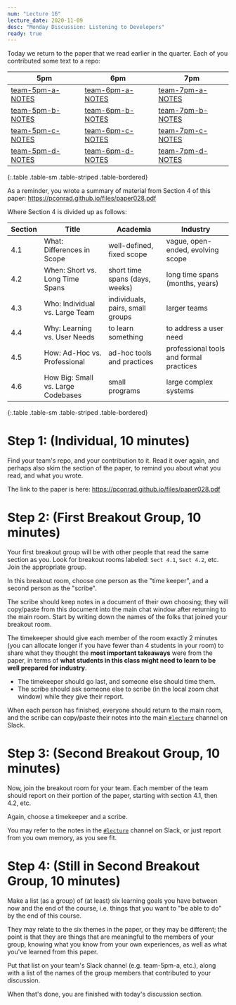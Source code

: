 ```yaml
---
num: "Lecture 16"
lecture_date: 2020-11-09
desc: "Monday Discussion: Listening to Developers"
ready: true
---
```


Today we return to the paper that we read earlier in the quarter.  Each of you contributed some text to a repo:


| 5pm | 6pm | 7pm |
|-----|-----|-----|
| [team-5pm-a-NOTES](https://github.com/ucsb-cs156-f20/team-5pm-a-NOTES) | [team-6pm-a-NOTES](https://github.com/ucsb-cs156-f20/team-6pm-a-NOTES) | [team-7pm-a-NOTES](https://github.com/ucsb-cs156-f20/team-7pm-a-NOTES)  |
| [team-5pm-b-NOTES](https://github.com/ucsb-cs156-f20/team-5pm-b-NOTES) | [team-6pm-b-NOTES](https://github.com/ucsb-cs156-f20/team-6pm-b-NOTES) | [team-7pm-b-NOTES](https://github.com/ucsb-cs156-f20/team-7pm-b-NOTES)  |
| [team-5pm-c-NOTES](https://github.com/ucsb-cs156-f20/team-5pm-c-NOTES) | [team-6pm-c-NOTES](https://github.com/ucsb-cs156-f20/team-6pm-c-NOTES) | [team-7pm-c-NOTES](https://github.com/ucsb-cs156-f20/team-7pm-c-NOTES)  |
| [team-5pm-d-NOTES](https://github.com/ucsb-cs156-f20/team-5pm-d-NOTES) | [team-6pm-d-NOTES](https://github.com/ucsb-cs156-f20/team-6pm-d-NOTES) | [team-7pm-d-NOTES](https://github.com/ucsb-cs156-f20/team-7pm-d-NOTES)  |
{:.table .table-sm .table-striped .table-bordered}

As a reminder, you wrote a summary of material from Section 4 of this paper: <https://pconrad.github.io/files/paper028.pdf>


Where Section 4 is divided up as follows:

| Section | Title | Academia | Industry | 
|---------|-------|----------|----------|
| 4.1 | What: Differences in Scope | well-defined, fixed scope | vague, open-ended, evolving scope |
| 4.2 | When: Short vs. Long Time Spans | short time spans (days, weeks)  | long time spans (months, years) |
| 4.3 | Who: Individual vs. Large Team | individuals, pairs, small groups  | larger teams |
| 4.4 | Why: Learning vs. User Needs | to learn something  | to address a user need |
| 4.5 | How: Ad-Hoc vs. Professional | ad-hoc tools and practices |  professional tools and formal practices |
| 4.6 | How Big: Small vs. Large Codebases | small programs | large complex systems |
{:.table .table-sm .table-striped .table-bordered}


# Step 1: (Individual, 10 minutes)

Find your team's repo, and your contribution to it.  Read it over again, and perhaps also skim the section of the paper, to remind you about what you read,
and what you wrote.

The link to the paper is here:  <https://pconrad.github.io/files/paper028.pdf>

# Step 2: (First Breakout Group, 10 minutes)

Your first breakout group will be with other people that read the same section as you.   Look for breakout rooms labeled: `Sect 4.1`, `Sect 4.2`,
etc.  Join the appropriate group.

In this breakout room, choose one person as the "time keeper", and a second person as the "scribe".   

The scribe should keep notes in a document of their own
choosing; they will copy/paste from this document into the main chat window after returning to the main room.  Start by writing down the names 
of the folks that joined your breakout room.

The timekeeper should give each member of the room exactly 2 minutes (you can allocate longer if you have fewer than 4 students in your room) to share what they thought the **most important takeaways** were from the paper, in terms of **what students in this class might need to learn to be well prepared for industry**.  

* The timekeeper should go last, and someone else should time them. 
* The scribe should ask someone else to scribe (in the local zoom chat window) while they give their report.   

When each person has finished, everyone should return to the main room, and the scribe can copy/paste their notes into the main 
[`#lecture`](https://ucsb-cs156-f20.slack.com/archives/C016PJSTHNX) 
channel on Slack.  

# Step 3: (Second Breakout Group, 10 minutes)

Now, join the breakout room for your team.   Each member of the team should report on their portion of the paper, starting with section 4.1, then 4.2, etc.

Again, choose a timekeeper and a scribe.

You may refer to the notes in the 
[`#lecture`](https://ucsb-cs156-f20.slack.com/archives/C016PJSTHNX) 
channel on Slack, or just report from you own memory, as you see fit.

# Step 4: (Still in Second Breakout Group, 10 minutes)

Make a list (as a group) of (at least) six learning goals you have between now and the end of the course, i.e. things that you want to "be able to do" by the end of this course.

They may relate to the six themes in the paper, or they may be different; the point is that they are things that are meaningful
to the members of your group, knowing what you know from your own experiences, as well as what you've learned from this paper.

Put that list on your team's Slack channel (e.g. team-5pm-a, etc.), along with a list of the names of the group members that contributed to your discussion.

When that's done, you are finished with today's discussion section.


